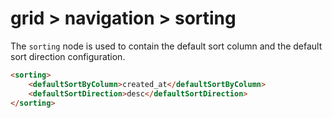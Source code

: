 # grid > navigation > sorting

The `sorting` node is used to contain the default sort column and the default sort direction configuration.

```html
<sorting>
    <defaultSortByColumn>created_at</defaultSortByColumn>
    <defaultSortDirection>desc</defaultSortDirection>
</sorting>
```

